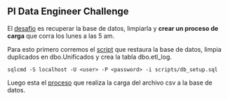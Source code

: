 ## PI Data Engineer Challenge

El [desafio](https://github.com/nmema/PI_Challenge/blob/master/resources/pi-data-challenge.pdf) es recuperar la base de datos, limpiarla y **crear un proceso de carga** que corra los lunes a las 5 am.

Para esto primero corremos el [script](https://github.com/nmema/PI_Challenge/blob/master/scripts/db_setup.sql) que restaura la base de datos, limpia duplicados en dbo.Unificados y crea la tabla dbo.etl_log.
```
sqlcmd -S localhost -U <user> -P <password> -i scripts/db_setup.sql
```

Luego esta el [proceso](https://github.com/nmema/PI_Challenge/blob/master/crontab) que realiza la carga del archivo csv a la base de datos.


